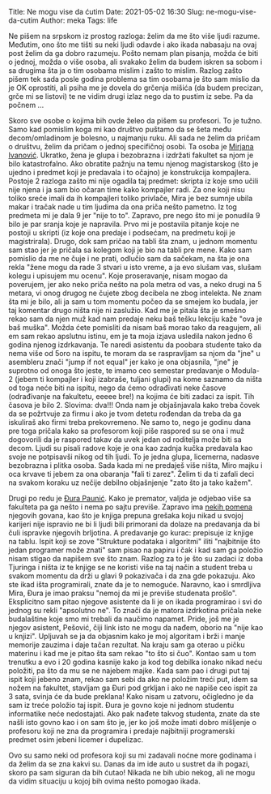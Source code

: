 Title: Ne mogu vise da ćutim
Date: 2021-05-02 16:30
Slug: ne-mogu-vise-da-cutim
Author: meka
Tags: life


Ne pišem na srpskom iz prostog razloga: želim da me što više ljudi razume.
Međutim, ono što me tišti su neki ljudi odavde i ako ikada nabasaju na ovaj
post želim da ga dobro razumeju. Pošto nemam plan pisanja, možda će biti o
jednoj, možda o više osoba, ali svakako želim da budem iskren sa sobom i sa
drugima šta ja o tim osobama mislim i zašto to mislim. Razlog zašto pišem tek
sada posle godina problema sa tim osobama je što sam mislio da je OK oprostiti,
ali psiha me je dovela do grčenja mišića (da budem precizan, grče mi se listovi)
te ne vidim drugi izlaz nego da to pustim iz sebe. Pa da počnem ...

Skoro sve osobe o kojima bih ovde želeo da pišem su profesori. To je tužno.
Samo kad pomislim koga mi kao društvo puštamo da se šeta među decom/omladinom
je bolesno, u najmanju ruku. Ali sada ne želim da pričam o društvu, želim da
pričam o jednoj specifičnoj osobi. Ta osoba je
[Mirjana Ivanović](https://perun.pmf.uns.ac.rs/wiki/mirjana-ivanovic). Ukratko,
žena je glupa i bezobrazna i izdržati fakultet sa njom je bilo katastrofalno.
Ako obratite pažnju na temu njenog magistarskog (što je ujedno i predmet koji
je predavala i to očajno) je konstrukcija kompajlera. Postoje 2 razloga zašto
mi nije ogadila taj predmet: skripta iz koje smo učili nije njena i ja sam bio
očaran time kako kompajler radi. Za one koji nisu toliko sreće imali da ih
kompajleri toliko privlače, Mira je bez sumnje ubila makar i tračak nade u tim
ljudima da ona priča nešto pametno. Iz tog predmeta mi je dala 9 jer "nije to
to". Zapravo, pre nego što mi je ponudila 9 bilo je par sranja koje je
napravila. Prvo mi je postavila pitanje koje ne postoji u skripti (iz koje ona
predaje i podsećam, na predmetu koji je magistrirala). Drugo, dok sam pričao
na tabli šta znam, u jednom momentu sam stao jer je pričala sa kolegom koji je
bio na tabli pre mene. Kako sam pomislio da me ne čuje i ne prati, odlučio sam
da sačekam, na šta je ona rekla "žene mogu da rade 3 stvari u isto vreme, a ja
evo slušam vas, slušam kolegu i upisujem mu ocenu". Koje proseravanje, nisam
mogao da poverujem, jer ako neko priča nešto na pola metra od vas, a neko drugi
na 5 metara, vi onog drugog ne čujete zbog decibela ne zbog intelekta. Ne znam
šta mi je bilo, ali ja sam u tom momentu počeo da se smejem ko budala, jer taj
komentar drugo ništa nije ni zaslužio. Kad me je pitala šta je smešno rekao sam
da njen muž kad nam predaje neku baš tešku lekciju kaže "ova je baš muška".
Možda ćete pomisliti da nisam baš morao tako da reagujem, ali em sam rekao
apslutnu istinu, em je ta moja izjava usledila nakon jedno 6 godina njenog
izdrkavanja. Te naredi asistentu da poobara studente tako da nema više od 5oro
na ispitu, te moram da se raspravljam sa njom da "jne" u asembleru znači "jump
if not equal" jer kako je ona objasnila, "jne" je suprotno od onoga što jeste,
te imamo ceo semestar predavanje o Modula-2 (jebem ti kompajler i koji izabraše,
tuljani glupi) na kome saznamo da ništa od toga neće biti na ispitu, nego da
ćemo odrađivati neke časove (odrađivanje na fakultetu, eeeee bre!) na kojima će
biti zadaci za ispit. Tih časova je bilo 2. Slovima: dva!!! Onda nam je
objašnjavala kako treba čovek da se požrtvuje za firmu i ako je tvom detetu
rođendan da treba da ga iskuliraš ako firmi treba prekovremeno. Ne samo to,
nego je godinu dana pre toga pričala kako sa profesorom koji piše raspored su
se ona i muž dogovorili da je raspored takav da uvek jedan od roditelja može
biti sa decom. Ljudi su pisali radove koje je ona kao zadnja kučka predavala
kao svoje ne potpisavši nikog od tih ljudi. To je jedna glupa, licemerna,
nadasve bezobrazna i plitka osoba. Sada kada mi ne predaješ više ništa, Miro
majku i oca krvave ti jebem za ona obaranja "fali ti zarez". Želim ti da ti
zafali deci na svakom koraku uz nečije debilno objašnjenje "zato što ja tako
kažem".

Drugi po redu je [Đura Paunić](https://people.dmi.uns.ac.rs/~djura/). Kako je
premator, valjda je odjebao više sa fakulteta pa ga nešto i nema po sajtu
previše. Zapravo ima
[nekih pomena](https://www.pmf.uns.ac.rs/wp-content/uploads/2017/03/MDS31-1.pdf)
njegovih govana, kao što je knjiga prepuna grešaka koju nikad u svojoj karijeri
nije ispravio ne bi li ljudi bili primorani da dolaze na predavanja da bi čuli
ispravke njegovih brljotina. A predavanje go kurac: prepisuje iz knjige na
tablu. Ispit koji se zove "Strukture podataka i algoritmi" iliti "najbitnije
što jedan programer može znati" sam pisao na papiru i čak i kad sam ga položio
nisam stigao da napišem sve što znam. Razlog za to je što su zadaci iz doba
Tjuringa i ništa iz te knjige se ne koristi više na taj način a student treba u
svakom momentu da drži u glavi 9 pokazivača i da zna gde pokazuju. Ako ste ikad
išta programirali, znate da je to nemoguće. Naravno, kao i smrdljiva Mira, Đura
je imao praksu "nemoj da mi je previše studenata prošlo". Eksplicitno sam pitao
njegove asistente da li je on ikada programirao i svi do jednog su rekli
"apsolutno ne". To znači da je matora izdrkotina pričala neke budalaštine koje
smo mi trebali da naučimo napamet. Pride, još me je njegov asistent, Pešović,
čiji link isto ne mogu da nađem, oborio na "nije kao u knjizi". Upljuvah se ja
da objasnim kako je moj algoritam i brži i manje memorije zauzima i daje tačan
rezultat. Na kraju sam ga oterao u pičku materinu i kad me je pitao šta sam
rekao "to što si čuo". Kontao sam u tom trenutku a evo i 20 godina kasnije kako
ja kod tog debilka ionako nikad neću položiti, pa što da mu se ne najebem majke.
Kada sam pao i drugi put taj ispit koji jebeno znam, rekao sam sebi da ako ne
položim treći put, idem sa nožem na fakultet, stavljam ga Đuri pod grkljan i
ako ne napiše ceo ispit za 3 sata, svinja će da bude preklana! Kako nisam u
zatvoru, očigledno je da sam iz treće položio taj ispit. Đura je govno koje ni
jednom studentu informatike neće nedostajati. Ako pak nađete takvog studenta,
znate da ste našli isto govno kao i on sam što je, jer ko još može imati dobro
mišljenje o profesoru koji ne zna da programira i predaje najbitniji
programerski predmet osim jebeni licemer i dupelizac.

Ovo su samo neki od profesora koji su mi zadavali noćne more godinama i da
želim da se zna kakvi su. Danas da im ide auto u sustret da ih pogazi, skoro pa
sam siguran da bih ćutao! Nikada ne bih ubio nekog, ali ne mogu da vidim
situaciju u kojoj bih ovima nešto pomogao ikada.
